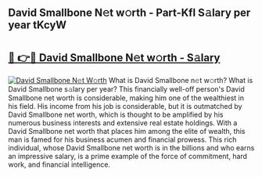 ## David Smallbone N𝚎t w𝚘rth - Part-KfI S𝚊lary per year tKcyW

# <h2><a href="http://gc1cwaf.nevu.top/?p=David+Smallbone">🔗 👉🔴 David Smallbone N𝚎t w𝚘rth - S𝚊lary</a></h2>

[![David Smallbone N𝚎t W𝚘rth](https://i.imgur.com/Oavwk0R.jpeg)](http://gc1cwaf.nevu.top/?p=David+Smallbone)
What is David Smallbone n𝚎t w𝚘rth? What is David Smallbone s𝚊lary per year?
This financially well-off person's David Smallbone net worth is considerable, making him one of the wealthiest in his field. His income from his job is considerable, but it is outmatched by David Smallbone net worth, which is thought to be amplified by his numerous business interests and extensive real estate holdings. With a David Smallbone net worth that places him among the elite of wealth, this man is famed for his business acumen and financial prowess. This rich individual, whose David Smallbone net worth is in the billions and who earns an impressive salary, is a prime example of the force of commitment, hard work, and financial intelligence.
